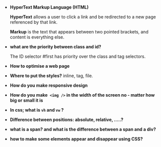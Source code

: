 - **HyperText Markup Language (HTML)**

  **HyperText** allows a user to click a link and be redirected to a new page referenced by that link.

  **Markup** is the text that appears between two pointed brackets, and content is everything else.

- **what are the priority between class and id?**

  The ID selector #first has priority over the class and tag selectors.

- **How to optimise a web page**
- **Where to put the styles?**
  inline, tag, file.
- **How do you make responsive design**
- **How do you make` <img />` in the width of the screen no - matter how big or small it is**
- **In css; what is `vh` and `vw` ?**
- **Difference between positions: absolute, relative, …..?**
- **what is a span? and what is the difference between a span and a div?**
- **how to make some elements appear and disappear using CSS?**
